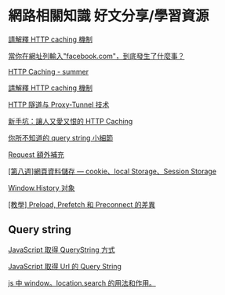 # 網路相關知識 好文分享/學習資源

[請解釋 HTTP caching 機制](https://www.explainthis.io/zh-hant/interview-guides/browser/http-caching)

[當你在網址列輸入"facebook.com"，到底發生了什麼事？](https://linchen5913.github.io/linchenblog/2023/03/26/what-is-dns/)

[HTTP Caching - summer](https://www.cythilya.tw/2018/07/27/http-caching/)

[請解釋 HTTP caching 機制](https://www.explainthis.io/zh-hant/interview-guides/browser/http-caching)

[HTTP 隧道与 Proxy-Tunnel 技术](https://blog.csdn.net/Z_suger7/article/details/114890054)

[新手坑：讓人又愛又恨的 HTTP Caching](https://medium.com/frochu/http-caching-3382037ab06f#8291)

[你所不知道的 query string 小細節](https://medium.com/starbugs/%E4%BD%A0%E6%89%80%E4%B8%8D%E7%9F%A5%E9%81%93%E7%9A%84-query-string-%E5%B0%8F%E7%B4%B0%E7%AF%80-56498dc0645)

[Request 額外補充](https://saffranblog.coderbridge.io/2021/02/06/more-about-request/)

[[第八週]網頁資料儲存 — cookie、local Storage、Session Storage](https://miahsuwork.medium.com/%E7%AC%AC%E5%85%AB%E9%80%B1-%E7%B6%B2%E9%A0%81%E8%B3%87%E6%96%99%E5%84%B2%E5%AD%98-cookie-local-storage-session-storage-a3f40013da37)

[Window.History 对象](https://wangdoc.com/javascript/bom/history)

[[教學] Preload, Prefetch 和 Preconnect 的差異](https://shubo.io/preload-prefetch-preconnect/)

## Query string

[JavaScript 取得 QueryString 方式](https://israynotarray.com/javascript/20190724/834556007/)

[JavaScript 取得 Url 的 Query String](https://shunnien.github.io/2017/07/03/Get-Query-String-Parameters-with-JavaScript/)

[js 中 window。location.search 的用法和作用。](https://blog.csdn.net/qq_27093465/article/details/50731087)
